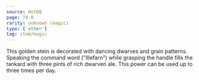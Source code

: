 ```yaml
---
source: HotDQ
page: 74.0
rarity: unknown (magic)
type: ['other']
tag: item/magic
---
```


This golden stein is decorated with dancing dwarves and grain patterns. Speaking the command word ("Illefarn") while grasping the handle fills the tankard with three pints of rich dwarven ale. This power can be used up to three times per day.


